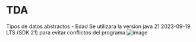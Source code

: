 # TDA
Tipos de datos abstractos - Edad
Se utilizara la version java 21 2023-09-19 LTS (SDK 21) para evitar conflictos del programa
![image](https://github.com/das-log/TDA/assets/100170221/cc885bfc-ad02-4d25-8c26-6babc508884b)

